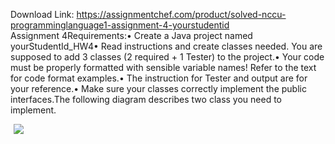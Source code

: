 Download Link: https://assignmentchef.com/product/solved-nccu-programminglanguage1-assignment-4-yourstudentid
<br>
Assignment 4Requirements:• Create a Java project named yourStudentId_HW4• Read instructions and create classes needed. You are supposed to add 3 classes (2 required + 1 Tester) to the project.• Your code must be properly formatted with sensible variable names! Refer to the text for code format examples.• The instruction for Tester and output are for your reference.• Make sure your classes correctly implement the public interfaces.The following diagram describes two class you need to implement.

<img decoding="async" data-recalc-dims="1" data-src="https://i0.wp.com/www.ankitcodinghub.com/wp-content/uploads/2020/04/132.png?w=980&amp;ssl=1" class="lazyload" src="data:image/gif;base64,R0lGODlhAQABAAAAACH5BAEKAAEALAAAAAABAAEAAAICTAEAOw==">

 <noscript>

  <img decoding="async" src="https://i0.wp.com/www.ankitcodinghub.com/wp-content/uploads/2020/04/132.png?w=980&amp;ssl=1" data-recalc-dims="1">

 </noscript>